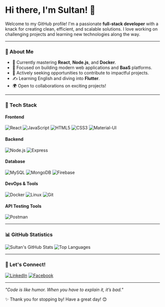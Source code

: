 


# Hi there, I'm Sultan! 👋

Welcome to my GitHub profile! I'm a passionate **full-stack developer** with a knack for creating clean, efficient, and scalable solutions. I love working on challenging projects and learning new technologies along the way.

---

### 🚀 About Me

- 🌱 Currently mastering **React**, **Node.js**, and **Docker**.
- 🎯 Focused on building modern web applications and **BaaS** platforms.
- 💼 Actively seeking opportunities to contribute to impactful projects.
- ✍️ Learning English and diving into **Flutter**.
- 🌍 Open to collaborations on exciting projects!

---

### 🔧 Tech Stack

#### Frontend
![React](https://img.shields.io/badge/React-61DAFB?style=flat-square&logo=react&logoColor=white)
![JavaScript](https://img.shields.io/badge/JavaScript-F7DF1E?style=flat-square&logo=javascript&logoColor=black)
![HTML5](https://img.shields.io/badge/HTML5-E34F26?style=flat-square&logo=html5&logoColor=white)
![CSS3](https://img.shields.io/badge/CSS3-1572B6?style=flat-square&logo=css3&logoColor=white)
![Material-UI](https://img.shields.io/badge/Material--UI-007FFF?style=flat-square&logo=mui&logoColor=white)


#### Backend
![Node.js](https://img.shields.io/badge/Node.js-339933?style=flat-square&logo=nodedotjs&logoColor=white)
![Express](https://img.shields.io/badge/Express-000000?style=flat-square&logo=express&logoColor=white)

#### Database
![MySQL](https://img.shields.io/badge/MySQL-4479A1?style=flat-square&logo=mysql&logoColor=white)
![MongoDB](https://img.shields.io/badge/MongoDB-47A248?style=flat-square&logo=mongodb&logoColor=white)
![Firebase](https://img.shields.io/badge/Firebase-FFCA28?style=flat-square&logo=firebase&logoColor=black)

#### DevOps & Tools
![Docker](https://img.shields.io/badge/Docker-2496ED?style=flat-square&logo=docker&logoColor=white)
![Linux](https://img.shields.io/badge/Linux-FCC624?style=flat-square&logo=linux&logoColor=black)
![Git](https://img.shields.io/badge/Git-F05032?style=flat-square&logo=git&logoColor=white)

#### API Testing Tools
![Postman](https://img.shields.io/badge/Postman-FF6C37?style=flat-square&logo=postman&logoColor=white)

---

### 📊 GitHub Statistics

![Sultan's GitHub Stats](https://github-readme-stats.vercel.app/api?username=Sultanomar0013&show_icons=true&theme=radical&hide_border=true)
![Top Languages](https://github-readme-stats.vercel.app/api/top-langs/?username=Sultanomar0013&layout=compact&theme=radical&hide_border=true)

---

### 🌟 Let's Connect!

[![LinkedIn](https://img.shields.io/badge/LinkedIn-0077B5?style=flat-square&logo=linkedin&logoColor=white)](https://linkedin.com/in/sultan-omar)
[![Facebook](https://img.shields.io/badge/Facebook-1877F2?style=flat-square&logo=facebook&logoColor=white)](https://www.facebook.com/darkholmes0013)


---

_"Code is like humor. When you have to explain it, it’s bad."_

✨ Thank you for stopping by! Have a great day! 😊
